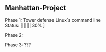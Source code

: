 
 Manhattan-Project
 -----------------

 Phase 1: 
    Tower defense Linux´s command line  
       Status: [||||||   30%        ]

 Phase 2:

 Phase 3: ???
